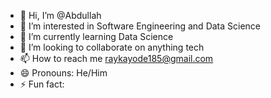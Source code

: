 - 👋 Hi, I’m @Abdullah
- 👀 I’m interested in Software Engineering and Data Science
- 🌱 I’m currently learning Data Science
- 💞️ I’m looking to collaborate on anything tech
- 📫 How to reach me raykayode185@gmail.com
- 😄 Pronouns: He/Him
- ⚡ Fun fact: 

<!---
Silveray62/Silveray62 is a ✨ special ✨ repository because its `README.md` (this file) appears on your GitHub profile.
You can click the Preview link to take a look at your changes.
--->
